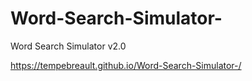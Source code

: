 # Word-Search-Simulator-
Word Search Simulator v2.0


https://tempebreault.github.io/Word-Search-Simulator-/
